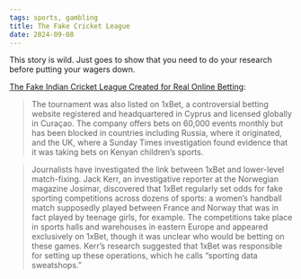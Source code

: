```yaml
---
tags: sports, gambling
title: The Fake Cricket League
date: 2024-09-08
---
```


This story is wild. Just goes to show that you need to do your research before putting your wagers down.

[The Fake Indian Cricket League Created for Real Online Betting](https://www.bloomberg.com/news/features/2024-08-11/the-fake-indian-cricket-league-created-for-real-online-betting):

> The tournament was also listed on 1xBet, a controversial betting website registered and headquartered in Cyprus and licensed globally in Curaçao. The company offers bets on 60,000 events monthly but has been blocked in countries including Russia, where it originated, and the UK, where a Sunday Times investigation found evidence that it was taking bets on Kenyan children’s sports.

> Journalists have investigated the link between 1xBet and lower-level match-fixing. Jack Kerr, an investigative reporter at the Norwegian magazine Josimar, discovered that 1xBet regularly set odds for fake sporting competitions across dozens of sports: a women’s handball match supposedly played between France and Norway that was in fact played by teenage girls, for example. The competitions take place in sports halls and warehouses in eastern Europe and appeared exclusively on 1xBet, though it was unclear who would be betting on these games. Kerr’s research suggested that 1xBet was responsible for setting up these operations, which he calls “sporting data sweatshops.”